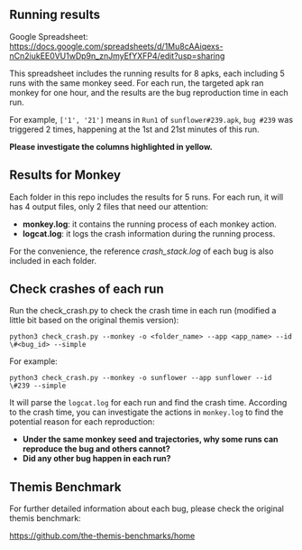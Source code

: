 ## Running results

Google Spreadsheet: https://docs.google.com/spreadsheets/d/1Mu8cAAiqexs-nCn2iukEE0VU1wDp9n_znJmyEfYXFP4/edit?usp=sharing

This spreadsheet includes the running results for 8 apks, each including 5 runs with the same monkey seed. For each run, the targeted apk ran monkey for one hour, and the results are the bug reproduction time in each run. 

For example, `['1', '21']` means in `Run1` of `sunflower#239.apk`, `bug #239` was triggered 2 times, happening at the 1st and 21st minutes of this run. 

__Please investigate the columns highlighted in yellow.__

## Results for Monkey

Each folder in this repo includes the results for 5 runs. For each run, it will has 4 output files, only 2 files that need our attention:

* __monkey.log__: it contains the running process of each monkey action.
* __logcat.log__: it logs the crash information during the running process.

For the convenience, the reference _crash_stack.log_ of each bug is also included in each folder.

## Check crashes of each run

Run the check_crash.py to check the crash time in each run (modified a little bit based on the original themis version):

`python3 check_crash.py --monkey -o <folder_name> --app <app_name> --id \#<bug_id> --simple`

For example:

`python3 check_crash.py --monkey -o sunflower --app sunflower --id \#239 --simple`

It will parse the `logcat.log` for each run and find the crash time. According to the crash time, you can investigate the actions in `monkey.log` to find the potential reason for each reproduction: 

* __Under the same monkey seed and trajectories, why some runs can reproduce the bug and others cannot?__
* __Did any other bug happen in each run?__

## Themis Benchmark
For further detailed information about each bug, please check the original themis benchmark: 

https://github.com/the-themis-benchmarks/home
